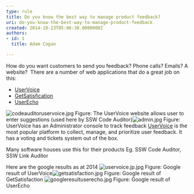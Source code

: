 ```yaml
---
type: rule
title: Do you know the best way to manage product feedback?
uri: do-you-know-the-best-way-to-manage-product-feedback
created: 2014-10-23T05:06:38.0000000Z
authors:
- id: 1
  title: Adam Cogan

---
```


 
​​​How do you want customers to send you feedback? Phone calls? Emails? A website? 
There are a number of web applications that do a great job on this:
 
- [UserVoice​](https&#58;//www.uservoice.com/)
- [GetSatisfication​](https&#58;//getsatisfaction.com/corp/)
- [UserEcho​​](https&#58;//userecho.com/)

 ![codeauditoruservoice.jpg](/PublishingImages/codeauditoruservoice.jpg) Figure: The UserVoice website allows user to enter suggestions (used here by SSW Code Auditor)![admin.jpg](/PublishingImages/admin.jpg) Figure: UserVoice has an Administrator console to track feedback 
[UserVoice](https&#58;//www.uservoice.com/) is the most popular platform to collect, manage, and prioritize user feedback. It has a voting and tickets system out of the box.

Many software houses use this for their products E​g. SSW Code Auditor, SSW Link Auditor


Here are the google results as at 2014
![uservoice.jp.jpg](/PublishingImages/uservoice.jp.jpg) Figure: Google result of UserVoice![getsatisfaction.jpg](/PublishingImages/getsatisfaction.jpg) Figure: Google result of GetSatisfaction ![googleresultuserecho.jpg](/PublishingImages/googleresultuserecho.jpg) Figure: Google result of UserEcho 


